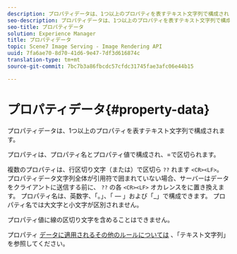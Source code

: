 ```yaml
---
description: プロパティデータは、1つ以上のプロパティを表すテキスト文字列で構成されます。
seo-description: プロパティデータは、1つ以上のプロパティを表すテキスト文字列で構成されます。
seo-title: プロパティデータ
solution: Experience Manager
title: プロパティデータ
topic: Scene7 Image Serving - Image Rendering API
uuid: 7fa6ae70-8d70-41d6-9e47-7df3d616874c
translation-type: tm+mt
source-git-commit: 7bc7b3a86fbcdc57cfdc31745fae3afc06e44b15

---
```



# プロパティデータ{#property-data}

プロパティデータは、1つ以上のプロパティを表すテキスト文字列で構成されます。

プロパティは、プロパティ名とプロパティ値で構成され、=で区切られます。

複数のプロパティは、行区切り文字（または）で区切ら `??` れます `<CR><LF>`。 プロパティデータ文字列全体が引用符で囲まれていない場合、サーバーはデータをクライアントに送信する前に、 `??` の各 `<CR><LF>` オカレンスをに置き換えます。 プロパティ名は、英数字、「。」、「 — 」および「_」で構成できます。 プロパティ名では大文字と小文字が区別されません。

プロパティ値に線の区切り文字を含めることはできません。

プロパティ [データに適用されるその他のルールについては](../../../../../../is-api/image-catalog/image-serving-api-ref/c-image-catalog-reference/c-overview/c-common-data-types/r-text-string.md#reference-ae0a9e181b0e40c6bcdb43af7f481d63) 、「テキスト文字列」を参照してください。
